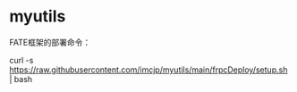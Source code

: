 # myutils
FATE框架的部署命令：

curl -s https://raw.githubusercontent.com/imcjp/myutils/main/frpcDeploy/setup.sh | bash
